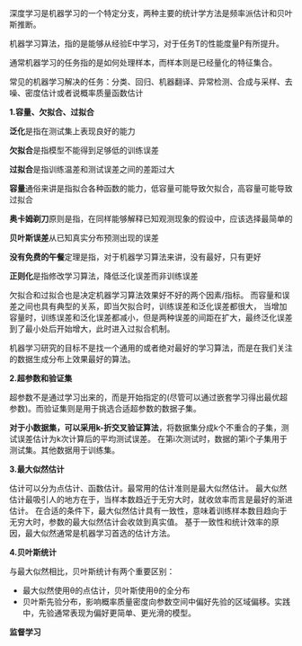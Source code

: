 深度学习是机器学习的一个特定分支，两种主要的统计学方法是频率派估计和贝叶斯推断。

机器学习算法，指的是能够从经验E中学习，对于任务T的性能度量P有所提升。

通常机器学习的任务指的是如何处理样本，而样本则是已经量化的特征集合。

常见的机器学习解决的任务：分类、回归、机器翻译、异常检测、合成与采样、去噪、密度估计或者说概率质量函数估计

**1.容量、欠拟合、过拟合**

**泛化**是指在测试集上表现良好的能力

**欠拟合**是指模型不能得到足够低的训练误差

**过拟合**是指训练温差和测试误差之间的差距过大

**容量**通俗来讲是指拟合各种函数的能力，低容量可能导致欠拟合，高容量可能导致过拟合

**奥卡姆剃刀**原则是指，在同样能够解释已知观测现象的假设中，应该选择最简单的

**贝叶斯误差**从已知真实分布预测出现的误差

**没有免费的午餐**定理是指，对于机器学习算法来讲，没有最好，只有更好

**正则化**是指修改学习算法，降低泛化误差而非训练误差

欠拟合和过拟合也是决定机器学习算法效果好不好的两个因素/指标。
而容量和误差之间也具有典型的关系，即当欠拟合时，训练误差和泛化误差都很大，
当增加容量时，训练误差和泛化误差都减小，但是两种误差的间距在扩大，最终泛化误差到了最小处后开始增大，此时进入过拟合机制。

机器学习研究的目标不是找一个通用的或者绝对最好的学习算法，而是在我们关注的数据生成分布上效果最好的算法。

**2.超参数和验证集**

超参数不是通过学习出来的，而是开始指定的(尽管可以通过嵌套学习得出最优超参数)。而验证集则是用于挑选合适超参数的数据子集。

**对于小数据集，可以采用k-折交叉验证算法**，将数据集分成k个不重合的子集，测试误差估计为k次计算后的平均测试误差。
在第i次测试时，数据的第i个子集用于测试集。其他数据用于训练集。

**3.最大似然估计**

估计可以分为点估计、函数估计。最常用的估计准则是最大似然估计。
最大似然估计最吸引人的地方在于，当样本数趋近于无穷大时，就收敛率而言是最好的渐进估计。
在合适的条件下，最大似然估计具有一致性，意味着训练样本数目趋向于无穷大时，参数的最大似然估计会收敛到真实值。
基于一致性和统计效率的原因，最大似然通常是机器学习首选的估计方法。

**4.贝叶斯统计**

与最大似然相比，贝叶斯统计有两个重要区别：
* 最大似然使用θ的点估计，贝叶斯使用θ的全分布
* 贝叶斯先验分布，影响概率质量密度向参数空间中偏好先验的区域偏移。实践中，先验通常表现为偏好更简单、更光滑的模型。

**监督学习**


